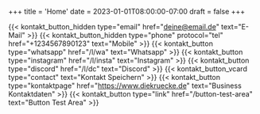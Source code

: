 +++
title = 'Home'
date = 2023-01-01T08:00:00-07:00
draft = false
+++

{{< kontakt_button_hidden type="email" href="deine@email.de" text="E-Mail" >}}
{{< kontakt_button_hidden type="phone" protocol="tel" href="+1234567890123" text="Mobile" >}}
{{< kontakt_button type="whatsapp" href="/l/wa" text="Whatsapp" >}}
{{< kontakt_button type="instagram" href="/l/insta" text="Instagram" >}}
{{< kontakt_button type="discord" href="/l/dc" text="Discord" >}}
{{< kontakt_button_vcard type="contact" text="Kontakt Speichern" >}}
{{< kontakt_button type="kontaktpage" href="https://www.diekruecke.de" text="Business Kontaktdaten" >}}
{{< kontakt_button type="link" href="/button-test-area" text="Button Test Area" >}}
